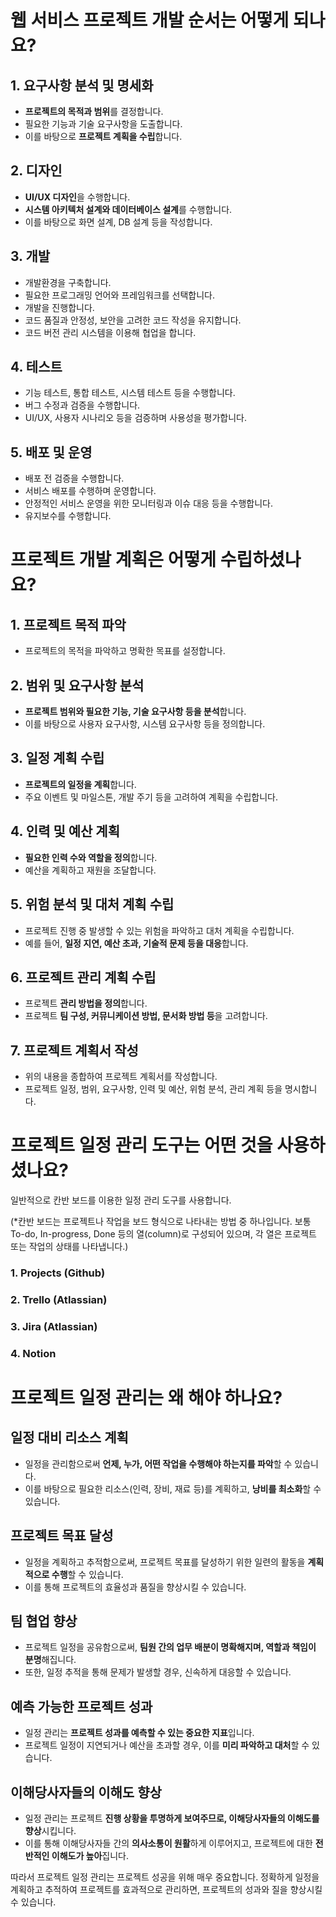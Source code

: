 # 웹 서비스 프로젝트 개발 순서는 어떻게 되나요?

## 1. 요구사항 분석 및 명세화

* **프로젝트의 목적과 범위**를 결정합니다.
* 필요한 기능과 기술 요구사항을 도출합니다.
* 이를 바탕으로 **프로젝트 계획을 수립**합니다.

## 2. 디자인

* **UI/UX 디자인**을 수행합니다.
* **시스템 아키텍처 설계와 데이터베이스 설계**를 수행합니다.
* 이를 바탕으로 화면 설계, DB 설계 등을 작성합니다.

## 3. 개발

* 개발환경을 구축합니다.
* 필요한 프로그래밍 언어와 프레임워크를 선택합니다.
* 개발을 진행합니다.
* 코드 품질과 안정성, 보안을 고려한 코드 작성을 유지합니다.
* 코드 버전 관리 시스템을 이용해 협업을 합니다.

## 4. 테스트

* 기능 테스트, 통합 테스트, 시스템 테스트 등을 수행합니다.
* 버그 수정과 검증을 수행합니다.
* UI/UX, 사용자 시나리오 등을 검증하며 사용성을 평가합니다.

## 5. 배포 및 운영

* 배포 전 검증을 수행합니다.
* 서비스 배포를 수행하며 운영합니다.
* 안정적인 서비스 운영을 위한 모니터링과 이슈 대응 등을 수행합니다.
* 유지보수를 수행합니다.

# 프로젝트 개발 계획은 어떻게 수립하셨나요?

## 1. 프로젝트 목적 파악

* 프로젝트의 목적을 파악하고 명확한 목표를 설정합니다.

## 2. 범위 및 요구사항 분석

* **프로젝트 범위와 필요한 기능, 기술 요구사항 등을 분석**합니다.
* 이를 바탕으로 사용자 요구사항, 시스템 요구사항 등을 정의합니다.

## 3. 일정 계획 수립

* **프로젝트의 일정을 계획**합니다.
* 주요 이벤트 및 마일스톤, 개발 주기 등을 고려하여 계획을 수립합니다.

## 4. 인력 및 예산 계획

* **필요한 인력 수와 역할을 정의**합니다.
* 예산을 계획하고 재원을 조달합니다.

## 5. 위험 분석 및 대처 계획 수립

* 프로젝트 진행 중 발생할 수 있는 위험을 파악하고 대처 계획을 수립합니다.
* 예를 들어, **일정 지연, 예산 초과, 기술적 문제 등을 대응**합니다.

## 6. 프로젝트 관리 계획 수립

* 프로젝트 **관리 방법을 정의**합니다.
* 프로젝트 **팀 구성, 커뮤니케이션 방법, 문서화 방법 등**을 고려합니다.

## 7. 프로젝트 계획서 작성

* 위의 내용을 종합하여 프로젝트 계획서를 작성합니다.
* 프로젝트 일정, 범위, 요구사항, 인력 및 예산, 위험 분석, 관리 계획 등을 명시합니다.

# 프로젝트 일정 관리 도구는 어떤 것을 사용하셨나요?

일반적으로 칸반 보드를 이용한 일정 관리 도구를 사용합니다.

(*칸반 보드는 프로젝트나 작업을 보드 형식으로 나타내는 방법 중 하나입니다. 보통 To-do, In-progress, Done 등의 열(column)로 구성되어 있으며, 각 열은 프로젝트 또는 작업의 상태를
나타냅니다.)

### 1. Projects (Github)
### 2. Trello (Atlassian)
### 3. Jira (Atlassian)
### 4. Notion

# 프로젝트 일정 관리는 왜 해야 하나요?

## 일정 대비 리소스 계획

* 일정을 관리함으로써 **언제, 누가, 어떤 작업을 수행해야 하는지를 파악**할 수 있습니다.
* 이를 바탕으로 필요한 리소스(인력, 장비, 재료 등)를 계획하고, **낭비를 최소화**할 수 있습니다.

## 프로젝트 목표 달성

* 일정을 계획하고 추적함으로써, 프로젝트 목표를 달성하기 위한 일련의 활동을 **계획적으로 수행**할 수 있습니다.
* 이를 통해 프로젝트의 효율성과 품질을 향상시킬 수 있습니다.

## 팀 협업 향상

* 프로젝트 일정을 공유함으로써, **팀원 간의 업무 배분이 명확해지며, 역할과 책임이 분명**해집니다.
* 또한, 일정 추적을 통해 문제가 발생할 경우, 신속하게 대응할 수 있습니다.

## 예측 가능한 프로젝트 성과

* 일정 관리는 **프로젝트 성과를 예측할 수 있는 중요한 지표**입니다.
* 프로젝트 일정이 지연되거나 예산을 초과할 경우, 이를 **미리 파악하고 대처**할 수 있습니다.

## 이해당사자들의 이해도 향상

* 일정 관리는 프로젝트 **진행 상황을 투명하게 보여주므로, 이해당사자들의 이해도를 향상**시킵니다.
* 이를 통해 이해당사자들 간의 **의사소통이 원활**하게 이루어지고, 프로젝트에 대한 **전반적인 이해도가 높아**집니다.

따라서 프로젝트 일정 관리는 프로젝트 성공을 위해 매우 중요합니다. 정확하게 일정을 계획하고 추적하여 프로젝트를 효과적으로 관리하면, 프로젝트의 성과와 질을 향상시킬 수 있습니다.